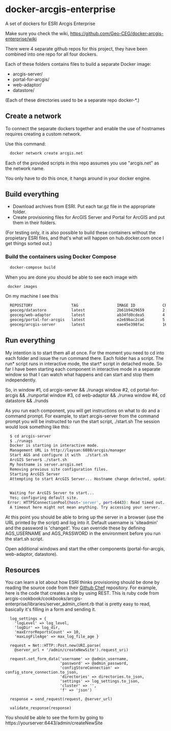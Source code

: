 # docker-arcgis-enterprise
A set of dockers for ESRI Arcgis Enterprise

Make sure you check the wiki, https://github.com/Geo-CEG/docker-arcgis-enterprise/wiki

There were 4 separate github repos for this project, they have been combined
into one repo for all four dockers.

Each of these folders contains files to build a separate Docker image:

* arcgis-server/
* portal-for-arcgis/
* web-adaptor/
* datastore/

(Each of these directories used to be a separate repo docker-*.)

## Create a network

To connect the separate dockers together and enable the use of hostnames
requires creating a custom network.

Use this command:

```bash
  docker network create arcgis.net
```

Each of the provided scripts in this repo assumes you use
"arcgis.net" as the network name.

You only have to do this once, it hangs around in your docker engine.

## Build everything

* Download archives from ESRI. Put each tar.gz file in the appropriate folder.
* Create provisioning files for ArcGIS Server and Portal for ArcGIS and put them in their folders.

(For testing only, it is also possible to build these containers
without the propietary ESRI files, and that's what will happen on
hub.docker.com once I get things sorted out.)

### Build the containers using Docker Compose

````bash
  docker-compose build
````

When you are done you should be able to see each image with

```bash
 docker images
```

On my machine I see this
```bash
  REPOSITORY                 TAG                 IMAGE ID            CREATED             SIZE
  geoceg/datastore           latest              2b61b9429659        2 minutes ago       2.835 GB
  geoceg/web-adaptor         latest              ab34fd0cdea5        4 minutes ago       1.156 GB
  geoceg/portal-for-arcgis   latest              e2e69bac2ca6        5 minutes ago       9.252 GB
  geoceg/arcgis-server       latest              eae45e398fac        16 minutes ago      12.39 GB
```

## Run everything

My intention is to start them all at once. For the moment you need to cd into each folder and issue the run command there.
Each folder has a script. The run* script runs in interactive mode, the start* script in detached mode. So far I have
been starting each component in interactive mode in a separate window so that I can watch what happens and can start
and stop them independently.

So, in
window #1, cd arcgis-server && ./runags
window #2, cd portal-for-arcgis && ./runportal
window #3, cd web-adaptor && ./runwa
window #4, cd datastore && ./runds

As you run each component, you will get instructions on what to do and a command prompt. For example,
to start arcgis-server from the command prompt you will be instructed to run the start script, ./start.sh
The session would look something like this:

```bash
  $ cd arcgis-server
  $ ./runags 
  Docker is starting in interactive mode.
  Management URL is http://laysan:6080/arcgis/manager
  Start AGS and configure it with  ./start.sh
  ArcGIS Server$ ./start.sh 
  My hostname is server.arcgis.net
  Removing previous site configuration files.
  Starting ArcGIS Server
  Attempting to start ArcGIS Server... Hostname change detected, updating properties...
  
  
  Waiting for ArcGIS Server to start...
  Yes; configuring default site.
 Error: HTTPSConnectionPool(host='server', port=6443): Read timed out. (read timeout=30)
  A timeout here might not mean anything. Try accessing your server.
```

At this point you should be able to bring up the server in a browser
(use the URL printed by the script) and log into it. Default username
is 'siteadmin' and the password is 'changeit'. You can override these
by defining AGS_USERNAME and AGS_PASSWORD in the environment before
you run the start.sh script.

Open additional windows and start the other components
(portal-for-arcgis, web-adaptor, datastore).

## Resources

You can learn a lot about how ESRI thinks provisioning should be done by reading the source
code from their [Github Chef](https://github.com/Esri/arcgis-cookbook) repository. For example, here is
the code that creates a site by using REST. This is ruby code from
arcgis-cookbook/cookbooks/arcgis-enterprise/libraries/server_admin_client.rb
that is pretty easy to read, basically it's filling in a form and sending it.

      log_settings = {
        'logLevel' => log_level,
        'logDir' => log_dir,
        'maxErrorReportsCount' => 10,
        'maxLogFileAge' => max_log_file_age }

      request = Net::HTTP::Post.new(URI.parse(
        @server_url + '/admin/createNewSite').request_uri)

      request.set_form_data('username' => @admin_username,
                            'password' => @admin_password,
                            'configStoreConnection' => config_store_connection.to_json,
                            'directories' => directories.to_json,
                            'settings' => log_settings.to_json,
                            'cluster' => '',
                            'f' => 'json')

      response = send_request(request, @server_url)

      validate_response(response)

You should be able to see the form by going to https://yourserver:6443/admin/createNewSite
